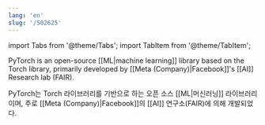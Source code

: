 ```yaml
---
lang: 'en'
slug: '/502625'
---
```


import Tabs from '@theme/Tabs';
import TabItem from '@theme/TabItem';

<Tabs groupId='lang' queryString>
<TabItem value='en' label='English 🇺🇸' lang='en-US' default>
<div lang='en-US'>

PyTorch is an open-source [[ML|machine learning]] library based on the Torch library, primarily developed by [[Meta (Company)|Facebook]]'s [[AI]] Research lab (FAIR).

</div>
</TabItem>
<TabItem value='ko' label='한국어 🇰🇷' lang='ko-KR'>
<div lang='ko-KR'>

PyTorch는 Torch 라이브러리를 기반으로 하는 오픈 소스 [[ML|머신러닝]] 라이브러리이며, 주로 [[Meta (Company)|Facebook]]의 [[AI]] 연구소(FAIR)에 의해 개발되었다.

</div>
</TabItem>
</Tabs>
